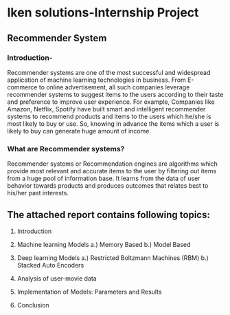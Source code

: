 # Iken solutions-Internship Project
## Recommender System


### Introduction- 

Recommender systems are one of the most successful and widespread application of machine learning technologies in business. From E-commerce to online advertisement, all such companies leverage recommender systems to suggest items to the users according to their taste and preference to improve user experience. For example, Companies like Amazon, Netflix, Spotify have built smart and intelligent recommender systems to recommend products and items to the users which he/she is most likely to buy or use. So, knowing in advance the items which a user is likely to buy can generate huge amount of income.

### What are Recommender systems?

Recommender systems or Recommendation engines are algorithms which provide most relevant and accurate items to the user by filtering out items from a huge pool of information base. It learns from the data of user behavior towards products and produces outcomes that relates best to his/her past interests. 

## The attached report contains following topics:

1) Introduction

2) Machine learning Models
	a.) Memory Based 
	b.) Model Based 

3) Deep learning Models
	a.) Restricted Boltzmann Machines (RBM)
	b.) Stacked Auto Encoders

4) Analysis of user-movie data

5) Implementation of Models: Parameters and Results

6) Conclusion
